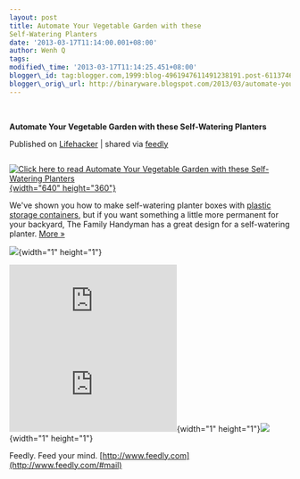 ```yaml
--- 
layout: post 
title: Automate Your Vegetable Garden with these
Self-Watering Planters 
date: '2013-03-17T11:14:00.001+08:00' 
author: Wenh Q
tags:
modified\_time: '2013-03-17T11:14:25.451+08:00'
blogger\_id: tag:blogger.com,1999:blog-4961947611491238191.post-6113746270163503504
blogger\_orig\_url: http://binaryware.blogspot.com/2013/03/automate-your-vegetable-garden-with.html
---
```



 
<div class="article">

<div class="header">

**Automate Your Vegetable Garden with these Self-Watering Planters**

</div>

<div class="source">

Published on
[Lifehacker](http://lifehacker.com/5990887/automate-your-vegetable-garden-with-these-self+watering-planters)
| shared via [feedly](http://www.feedly.com)

</div>

<div>

<div style="float:left;padding-right:10px">

<div>

[![Click here to read Automate Your Vegetable Garden with these
Self-Watering
Planters](http://img.gawkerassets.com/img/18hm5jz6an9jejpg/xlarge.jpg "Click here to read Automate Your Vegetable Garden with these Self-Watering Planters"){width="640"
height="360"}](http://lifehacker.com/5990887/automate-your-vegetable-garden-with-these-self+watering-planters "Click here to read Automate Your Vegetable Garden with these Self-Watering Planters")

</div>

</div>

We've shown you how to make self-watering planter boxes with [plastic
storage
containers](http://lifehacker.com/5905065/build-your-own-earthbox+like-self+watering-planter),
but if you want something a little more permanent for your backyard, The
Family Handyman has a great design for a self-watering planter.
[More »](http://lifehacker.com/5990887/automate-your-vegetable-garden-with-these-self+watering-planters "Click here to read more about Automate Your Vegetable Garden with these Self-Watering Planters")

![](http://lifehacker.feedsportal.com/c/34977/f/647165/s/29a617d2/mf.gif){width="1"
height="1"}



[![](http://da.feedsportal.com/r/159490524899/u/49/f/647165/c/34977/s/29a617d2/a2.img)](http://da.feedsportal.com/r/159490524899/u/49/f/647165/c/34977/s/29a617d2/a2.htm)![](http://pi.feedsportal.com/r/159490524899/u/49/f/647165/c/34977/s/29a617d2/a2t.img){width="1"
height="1"}![](http://feeds.feedburner.com/~r/lifehacker/full/~4/ZZmaXZfPjHg){width="1"
height="1"}

</div>




</div>

<div class="footer">

Feedly. Feed your mind.
[http://www.feedly.com](http://www.feedly.com/#mail)

</div>
